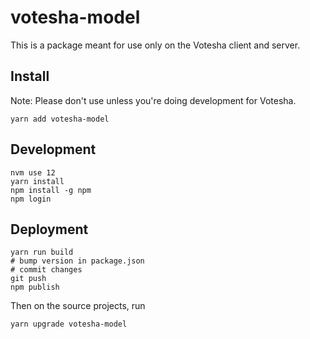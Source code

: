 # votesha-model

This is a package meant for use only on the Votesha client and server.

## Install

Note: Please don't use unless you're doing development for Votesha.

```
yarn add votesha-model
```

## Development

```
nvm use 12
yarn install
npm install -g npm
npm login
```

## Deployment

```
yarn run build
# bump version in package.json
# commit changes
git push
npm publish
```

Then on the source projects, run
```
yarn upgrade votesha-model
```
